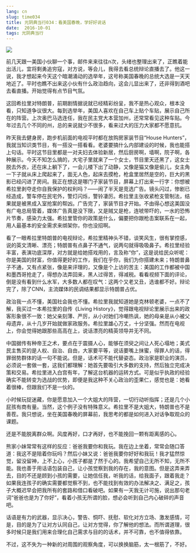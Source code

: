 ```yaml
---
lang: cn
slug: time034
title: 光阴典当行034：看美国春晚，学好好说话
date:  2016-10-01
tags: 光阴典当行
---
```

<!-- more -->
![](http://oouh9u8nz.bkt.gdipper.com//time034.jpg)

前几天跟一美国小伙聊一个事，邮件来来往往n次，头绪也整理出来了，正瞧着能出活儿，宜将剩勇追穷寇，对方说，等会儿，我得去看总统辩论直播去了。他这一说，我才想起来今天这个暗潮涌动的选举年，这号称美国春晚的总统大选是一天天地近了。平时也瞧不出来这小伙有什么政治趋向，这会儿显出来了，还非得到酒吧去看直播。开始觉得有点节目气氛。

这回希拉里对特朗普，前期剧情据说就已经精彩纷呈，我不是热心观众，根本没看，只知道争议很大。每到选举年，美国人喜欢在自己车上贴个车贴，展示自己所在的阵营。上次奥巴马选连任，我在民主党大本营加州，还常常看见这种车贴。今年过去几个不同的州，总的来说就少不很多，看来过大的压力大家都不愿意抗。

昨天我去健身房，跑步机前面的电视平时都在放购房家装节目“House Hunters”，我就当知识类节目，有一搭没一搭看看。老婆要搞什么内部建设的时候，我也能搭上句话。平时这节目里都是一对夫妇去体验新居，然后厨房啊，墙啊，院子啊，各种展示。今天不知怎么搞的，大宅子里就来了一个女士，节目里天还黑了，这女士脱去外衣，还在床上躺下了，一会儿楼下出了动静，又像是猫又像是偷儿，女主角一下子就从床上爬起来了，面无人色，起床去摸枪，枪盒里居然是空的，巨大的黑影已经闪进了房间。我正在想这是哪门子家装节目，屏幕上打出来一行字：你想被希拉里剥夺走你自我保护的权利吗？——闹了半天是竞选广告。镜头闪过，惨剧已经造成，警车停在民宅外，警灯闪烁，警铃凄厉。希拉里主张收紧枪支管制法，结果就是被黑成入室抢案的帮凶。广告完了，家装节目才开始。不由得心想这美国没有广电总局管着，媒体广告真是没下限，又是贼又是枪，连唬带吓的，一水的恐怖片节奏，感染力太强。希拉里管你的政策是什么，偏要把你跟枪击案联系在一起，用人最基本的安全需求来绑架你，你也没招啊。

看了一眼希拉里特朗普的电视辩论，希拉里精神头不错，谈笑风生，很有掌控感，说的英文清晰、漂亮；特朗普有点鼻子不通气，说两句就得吸吸鼻子。希拉里经验丰富，表演功底深厚，对方就是给她搭戏用的，言及称“你”，这是说给民众听呢：你是美国的财富，你值得更好的工作，我们在乎你，我们为你搭建未来；特朗普鼻子不通，又有点紧张，像是来评理的，又像是个上访的苦主：美国的工作都被中国和墨西哥抢走了，得想办法弄回来，黑人过得苦，得减税。看看视频下面的评论，倒是没有看到什么水军，大多数人都在叹气：这两个又老又丑，选谁都不好。辩论完了，除了CNN，主流媒体的民调结果都显示特朗普占优。

政治我一点不懂，美国社会我也不懂。希拉里我就知道她是克林顿老婆，一点不了解，我买过一本希拉里的自传《Living History》，觉得跟电视辩论里展示出来的政客形象很不一致：她父亲刻薄、严厉，从小对她们冷嘲热讽，她的母亲是从小被父母遗弃，从十几岁开始就做家政服务。希拉里雄心万丈，十分坚强。然而在电视上，你会觉得她跟那些高高在上，说话漂亮的精英领导并无不同。

中国据传有种帝王之术，要点在于震摄人心，能够在须臾之间让人死心塌地；美式民主售买的是人权、自治、自由，大家要平等，说话要嘴上抹蜜，得罪人的话，得罪弱势群体的话一句不能说。但是，话术可不能代替姿态。政治家是职业的演员，必须说一套做一套，这我们都理解：她首先要吸引大多数的支持，然后独立完成决策和交易。希拉里进入白宫有年，了解这台机器的运转方式。可是似乎执政的经验确实不能转变为选战的优势，即便是我这种不关心政治的歪果仁，感觉也是：她看着很棒，但跟我们不是一伙的。

小时候玩捉迷藏，你是愿意加入一个大姐大的阵营，一切行动听指挥；还是几个小屁孩有商有量。当然，这个例子没有特殊意义。希拉里不是大姐大，特朗普也不是善茬。我只想说，坐在美国春晚的屏幕前，我思考的都是如何进入对话争取观众的课题。

还是不能脱离群众啊。风度再好，口才再好，也不能挽回一颗有距离感的心。

熊家小妹常常有这样的反应：爸爸我要你和我玩。我在边上坐着，常常会随口答道：我这不是陪着你玩吗？然后小妹又说：爸爸我要你好好和我玩！我才猛然惊觉，留没留神，上不上心，小孩子都是了然于心的。我希望自己无所不知，无所不能。我也善于用话语包装自己，让小孩觉察到我的存在，我的意图。但是这弄来弄去，目的不还是顾到小孩的需要，让她信任我，听我的话，给我面子，跟着我走？如果我连孩子的确实需要都觉察不到，也不能找到有效的办法解决之、满足之，孩子大概迟早会把我所有的套路和借口看破吧。如果有一天我无计可施，说出那句老词“爸爸也是为了你好”，看着小孩无所谓的脸，想必会听到自己内心破碎的声音吧。

话语是有力的武器，显示决心，警告、恫吓、抚慰、软化对方立场、激发感情，可是，目的是为了让对方认同自己，让对方觉得，你了解他的想法。而所谓道理，很多时候只是我们用来合理化自己需求与目的的话术，并不可靠，也不值得依靠。

不过，这不失为一种新的对周围的观察角度，可以换换脑筋，太一根筋了，不好。